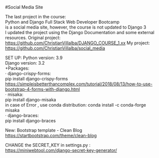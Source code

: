 #Social Media Site

The last project in the course:     
Python and Django Full Stack Web Developer Bootcamp    
is a social media site, however, the course is not updated to Django 3     
I updated the project using the Django Documentation and some external resources.
Original project:      
https://github.com/ChristianVillalba/DJANGO_COURSE_1.xx
My project:     
https://github.com/ChristianVillalba/social_media


SET UP:
Python version: 3.9     
Django version: 3.2   
+Packages:     
· django-crispy-forms:     
pip install django-crispy-forms     
https://simpleisbetterthancomplex.com/tutorial/2018/08/13/how-to-use-bootstrap-4-forms-with-django.html     
· misaka:     
pip install django-misaka     
in case of Error , use conda distribution: conda install -c conda-forge misaka     
· django-braces:     
pip install django-braces      

New: Bootstrap template - Clean Blog     
https://startbootstrap.com/theme/clean-blog

CHANGE the SECRET_KEY in settings.py :      
https://miniwebtool.com/django-secret-key-generator/
